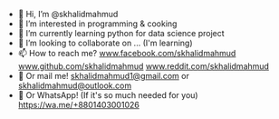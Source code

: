 - 👋 Hi, I’m @skhalidmahmud
- 👀 I’m interested in programming & cooking
- 🌱 I’m currently learning python for data science project
- 💞️ I’m looking to collaborate on ... (I'm learning)
- 📫 How to reach me? www.facebook.com/skhalidmahmud www.github.com/skhalidmahmud www.reddit.com/skhalidmahmud
- 📨 Or mail me! skhalidmahmud1@gmail.com or skhalidmahmud@outlook.com
- 📨 Or WhatsApp! (If it's so much needed for you) https://wa.me/+8801403001026


<!---
skhalidmahmud/skhalidmahmud is a ✨ special ✨ repository because its `README.md` (this file) appears on your GitHub profile.
You can click the Preview link to take a look at your changes.
--->
